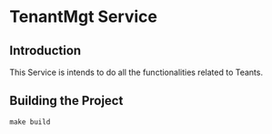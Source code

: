 # TenantMgt Service

## Introduction

This Service is intends to do all the functionalities related to Teants.

## Building the Project

```console
make build
```
